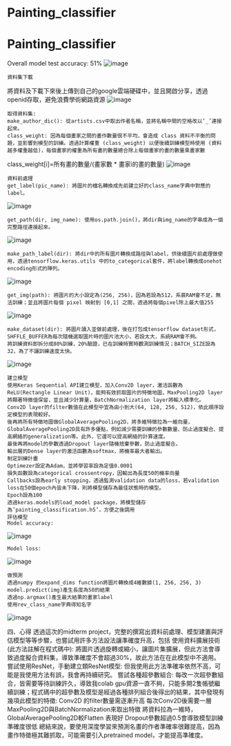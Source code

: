 # Painting_classifier

# Painting_classifier

Overall model test accuracy: 51% 
![image](https://user-images.githubusercontent.com/96949018/233967330-784474ce-5bd1-490d-ba42-b25257c429b3.png)

	資料集下載
  將資料及下載下來後上傳到自己的google雲端硬碟中，並且開啟分享，透過openid存取，避免浪費學術網路資源 
  ![image](https://user-images.githubusercontent.com/96949018/233967378-4e00e01f-65e3-42f1-9e18-ae34014d616b.png)

	取得資料集:
	make_author_dic(): 從artists.csv中取出作者名稱，並將名稱中間的空格改以’_’連接起來。
	class_weight: 因為每個畫家之間的畫作數量很不平均，會造成 class 資料不平衡的問題，並影響到模型的訓練。透過計算權重 (class_weight) 以便後續訓練模型時使用 (資料越多權重越低)，每個畫家的權重為所有畫的數量總合除上每個畫家的畫的數量乘畫家數
class_weight[i]=所有畫的數量/(畫家數 * 畫家i的畫的數量)
![image](https://user-images.githubusercontent.com/96949018/233967465-244546e2-873c-42b5-838e-d5fead99301d.png)

 
	資料前處理
	get_label(pic_name): 將圖片的檔名轉換成先前建立好的class_name字典中對應的label。 
  ![image](https://user-images.githubusercontent.com/96949018/233967512-ac033314-47bf-4c75-9eaf-4aa7de3d344e.png)

	get_path(dir, img_name): 使用os.path.join()，將dir與img_name的字串成為一個完整路徑連接起來。 
  ![image](https://user-images.githubusercontent.com/96949018/233967542-be7df752-538d-400e-8599-d77e1ef2e297.png)

	make_path_label(dir): 將dir中的所有圖片轉換成路徑與label，供後續圖片前處理做使用，透過tensorflow.keras.utils 中的to_categorical套件，將label轉換成onehot encoding形式的陣列。 
  ![image](https://user-images.githubusercontent.com/96949018/233967597-e64af271-98bf-40bf-86b9-878b74af4ae3.png)

	get_img(path): 將圖片的大小設定為(256, 256)，因為若設為512，系蓊RAM會不足，無法訓練；並且將圖片每個 pixel 映射到 [0,1] 之間，透過將每個pixel除上最大值255 
  ![image](https://user-images.githubusercontent.com/96949018/233967644-d2518d36-6232-46bc-93e1-986c466b8491.png)

	make_dataset(dir): 將圖片讀入並做前處理，後在打包成tensorflow dataset形式，SHFFLE_BUFFER為每次隨機選取圖片時的圖片池大小，若設太大，系統RAM會不夠。 
	將訓練資料即拆分成80%訓練，20%驗證，已在訓練時實時觀測訓練情況；BATCH_SIZE設為32，為了不讓訓練速度太快。
  ![image](https://user-images.githubusercontent.com/96949018/233967704-a3b3a83a-544c-4006-b8b2-605d545a05e2.png)


	建立模型
	使用Keras Sequential API建立模型，加入Conv2D layer，激活函數為ReLU(Rectangle Linear Unit)，能夠有效抓取圖片的特徵地圖，MaxPooling2D layer將顯著特徵值保留，並且減少計算量，BatchNormalization layer將輸入標準化。
	Conv2D layer的filter數值在此模型中宜為由小到大(64, 128, 256, 512)，依此順序設定模型的表現較好。
	後再將所有特徵地圖做GlobalAveragePooling2D，將多維特徵拉為一維向量，GlobalAveragePooling2D具有許多優點，例如減少需要訓練的參數數量、防止過度擬合、提高網絡的generalization等。此外，它還可以提高網絡的計算速度。
	最後再將model的參數透過Dropout layer隨機捨棄參數，防止過度擬合。
	輸出層的Dense layer的激活函數為softmax，將機率最大者輸出。
	制定訓練計畫
	Optimezer設定為Adam，並將學習率設為定值0.0001
	損失函數設為categorical crossentropy，因輸出為長度50的機率向量
	Callbacks設為early stopping，透過監測validation data的loss，若validation loss在50個epoch內皆未下降，則將模型儲存為最佳狀態時的模型。
	Epoch設為100
	透過keras.models的load_model package，將模型儲存為’painting_classification.h5’，方便之後調用
	評估模型
	Model accuracy:  
  ![image](https://user-images.githubusercontent.com/96949018/233967827-f13b5d07-bb31-4616-8d45-0c6cef2ea3e4.png)

	Model loss:  
  ![image](https://user-images.githubusercontent.com/96949018/233967839-f85f64bd-1483-4262-9e9a-2a3c2e00097d.png)

	做預測
	透過numpy 的expand_dims function將圖片轉換成4維數據(1, 256, 256, 3)
	model.predict(img)產生長度為50的結果
	透過np.argmax()產生最大結果的畫家label
	使用rev_class_name字典得知名字
  ![image](https://user-images.githubusercontent.com/96949018/233967863-1b296be1-a36d-4202-8945-d7ffb0fcdf1c.png)

 
四、心得
透過這次的midterm project，完整的撰寫出資料前處理、模型建置與評估模型等等步驟，也嘗試用許多方法設法讓準確度升高，包括
	使用資料擴展技術(此方法註解在程式碼中): 將圖片透過旋轉或縮小，讓圖片集擴展，但此方法會導致過度擬合資料集，導致準確度不會超過30%，故此方法在在此模型中不適用。
	嘗試使用ResNet，手動建立類ResNet模型: 但我使用此方法準確率依然不高，可能是我使用方法有誤，我會再持續研究。
	嘗試各種超參數組合: 每改一次超參數組合，皆需要等待訓練許久，導致我colab gpu資源一直不夠，只能多開2隻帳號繼續訓練；程式碼中的超參數及模型是經過各種排列組合後得出的結果，其中發現有幾項此模型的特徵: 
	Conv2D 的filter數量需逐漸升高
	每次Conv2D後需要一層MaxPooling2D與BatchNormalization來取出特徵
	將資料拉為一維時，GlobalAveragePooling2D較Flatten 表現好
	Dropout參數超過0.5會導致模型訓練準確度很低
總結來說，要使用深度學習來預測名畫的作者準確率很難提高，因為畫作特徵極其難抓取，可能需要引入pretrained model，才能提高準確度。

